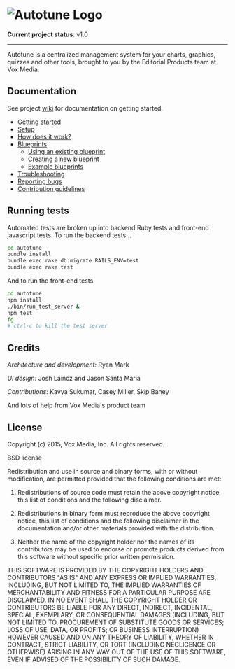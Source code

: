 # ![Autotune Logo](https://raw.githubusercontent.com/wiki/voxmedia/autotune/images/autotune-logo.png)


**Current project status**: v1.0

---

Autotune is a centralized management system for your charts, graphics, quizzes and other tools,
brought to you by the Editorial Products team at Vox Media.

## Documentation

See project [wiki](https://github.com/voxmedia/autotune/wiki) for documentation on getting started.

- [Getting started](https://github.com/voxmedia/autotune/wiki/getting-started)
- [Setup](https://github.com/voxmedia/autotune/wiki/setup)
- [How does it work?](https://github.com/voxmedia/autotune/wiki/How-does-it-work?)
- [Blueprints](https://github.com/voxmedia/autotune/wiki/Getting-started#blueprints)
  - [Using an existing blueprint](https://github.com/voxmedia/autotune/wiki/Using-a-blueprint)
  - [Creating a new blueprint](https://github.com/voxmedia/autotune/wiki/How-to-create-a-blueprint)
  - [Example blueprints](https://github.com/voxmedia/autotune/wiki/Example-blueprints)
- [Troubleshooting](https://github.com/voxmedia/autotune/wiki/Troubleshooting)
- [Reporting bugs](https://github.com/voxmedia/autotune/wiki/Reporting-bugs)
- [Contribution guidelines](https://github.com/voxmedia/autotune/wiki/Contribution-guidelines)

## Running tests

Automated tests are broken up into backend Ruby tests and front-end javascript
tests. To run the backend tests...

```sh
cd autotune
bundle install
bundle exec rake db:migrate RAILS_ENV=test
bundle exec rake test
```

And to run the front-end tests

```sh
cd autotune
npm install
./bin/run_test_server &
npm test
fg
# ctrl-c to kill the test server
```


## Credits

_Architecture and development:_ Ryan Mark

_UI design:_ Josh Laincz and Jason Santa Maria

_Contributions:_ Kavya Sukumar, Casey Miller, Skip Baney

And lots of help from Vox Media's product team

## License

Copyright (c) 2015, Vox Media, Inc.
All rights reserved.

BSD license

Redistribution and use in source and binary forms, with or without modification, are permitted provided that the following conditions are met:

1. Redistributions of source code must retain the above copyright notice, this list of conditions and the following disclaimer.

2. Redistributions in binary form must reproduce the above copyright notice, this list of conditions and the following disclaimer in the documentation and/or other materials provided with the distribution.

3. Neither the name of the copyright holder nor the names of its contributors may be used to endorse or promote products derived from this software without specific prior written permission.

THIS SOFTWARE IS PROVIDED BY THE COPYRIGHT HOLDERS AND CONTRIBUTORS "AS IS" AND ANY EXPRESS OR IMPLIED WARRANTIES, INCLUDING, BUT NOT LIMITED TO, THE IMPLIED WARRANTIES OF MERCHANTABILITY AND FITNESS FOR A PARTICULAR PURPOSE ARE DISCLAIMED. IN NO EVENT SHALL THE COPYRIGHT HOLDER OR CONTRIBUTORS BE LIABLE FOR ANY DIRECT, INDIRECT, INCIDENTAL, SPECIAL, EXEMPLARY, OR CONSEQUENTIAL DAMAGES (INCLUDING, BUT NOT LIMITED TO, PROCUREMENT OF SUBSTITUTE GOODS OR SERVICES; LOSS OF USE, DATA, OR PROFITS; OR BUSINESS INTERRUPTION) HOWEVER CAUSED AND ON ANY THEORY OF LIABILITY, WHETHER IN CONTRACT, STRICT LIABILITY, OR TORT (INCLUDING NEGLIGENCE OR OTHERWISE) ARISING IN ANY WAY OUT OF THE USE OF THIS SOFTWARE, EVEN IF ADVISED OF THE POSSIBILITY OF SUCH DAMAGE.
